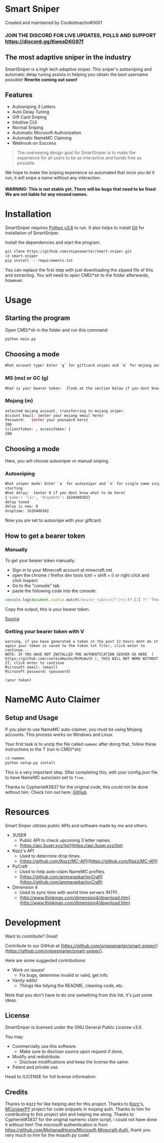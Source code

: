 # Smart Sniper

Created and maintained by Coolkidmacho#0001

### JOIN THE DISCORD FOR LIVE UPDATES, POLLS AND SUPPORT https://discord.gg/KweaD6G97f

## The most adaptive sniper in the industry 

SmartSniper is a high tech adaptive sniper. This sniper's autosniping and automatic delay tuning assists in helping you obtain the best username possible!
**Rewrite coming out soon!**

## Features

- Autosniping 3 Letters
- Auto Delay Tuning
- Gift Card Sniping
- Intuitive CUI
- Normal Sniping
- Automatic Microsoft Authorization
- Automatic NameMC Claiming
- Webhook on Success



> The overseeing design goal for SmartSniper
> is to make the experience for all users
> to be as interactive and hands free as possible.

We hope to make the sniping experience so automated that once you let it run, it will snipe a name without any interaction.
#### WARNING: This is not stable yet. There will be bugs that need to be fixed. We are not liable for any missed names.

# Installation

SmartSniper requires [Python v3.8](https://www.python.org/downloads/release/python-3811/) to run.
It also helps to install [Git](https://git-scm.com/download/win) for installation of SmartSniper.

Install the dependencies and start the program.

```sh
git clone https://github.com/snipesmarter/smart-sniper.git
cd smart-sniper
pip install -r requirements.txt
```
You can replace the first step with just downloading the zipped file of this and extracting. You will need to open CMD/*sh to the folder afterwards, however.

# Usage

## Starting the program

Open CMD/*sh in the folder and run this command:
```sh
python main.py
```

## Choosing a mode

```sh
What account type? Enter `g` for giftcard snipes and `m` for mojang and `ms` for microsoft accounts, if you want to get your micorsoft/gc token automatically type `v`: (Choose your option)
```

### MS (ms) or GC (g)
```sh
What is your bearer token:  (look at the section below if you dont know what this means, or how to get it!)
```

### Mojang (m)
```sh
selected mojang account, transferring to mojang sniper.
Account Email: (enter your mojang email here)
Password:   (enter your password here)
200
{clientToken: , accessToken: }
200
```

## Choosing a mode
Here, you will choose autosniper or manual sniping.

### Autosniping
```sh
What sniper mode? Enter `a` for autosniper and `n` for single name sniping: a
starting
What delay:  (enter 0 if you dont know what to do here)
{'name': 'l1c', 'dropdate': 1620408382}
delay tuned
delay is now: 0
droptime: 1620408382
```
Now you are set to autosnipe with your giftcard.

## How to get a bearer token

### Manually
To get your bearer token manually:
 - Sign in to your Minecraft account at minecraft.net
 - open the chrome / firefox dev tools (ctrl + shift + i) or right click and click inspect
 - Go to the "console" tab
 - paste the following code into the console:
```js
console.log(document.cookie.match(/bearer_token=([^;]+)/)?.[1] ?? 'There is no bearer token in your cookies, make sure you are on minecraft.net and that you are logged into your account.')
```
Copy the output, this is your bearer token.

[Source][bearer-info]

### Getting your bearer token with V

```
warning, if you have generated a token in the past 12 hours dont do it again your token is saved to the token txt file!, click enter to continue...
NOTE: IF YOU HAVE NOT INSTALLED THE AUTHENTICATION SERVER GO HERE  ( https://github.com/coolkidmacho/McMsAuth ), THIS WILL NOT WORK WITHOUT IT, click enter to continue
Microsoft email: (email)
Microsoft password: (password)

(your token)
```

# NameMC Auto Claimer

## Setup and Usage
If you plan to use NameMC auto-claimer, you must be using Mojang accounts. This process works on Windows and Linux.

Your first task is to unzip the file called `namemc` after doing that, follow these instructions to the T (run in CMD/*sh):

```sh
cd namemc
python setup.py install
```
This is a very important step. Sfter completing this, edit your config.json file to have NameMC autoclaim set to `True`.

Thanks to Cypheriel#3837 for the original code, this could not be done without him. Check him out here: [GitHub](https://github.com/Cypheriel) 

# Resources


Smart Sniper utilizes public APIs and software made by me and others.

 - 3USER
   - Public API to check upcoming 3 letter names.
   - [https://api.3user.xyz/list](https://api.3user.xyz/list)
 - Kqzz's API
   - Used to determine drop times.
   - [https://github.com/Kqzz/MC-API](https://github.com/Kqzz/MC-API)
 - PyCraft
   - Used to help auto-claim NameMC profiles.
   - [https://github.com/ammaraskar/pyCraft](https://github.com/ammaraskar/pyCraft)
 - Dimension 4
   - Used to sync time with world time servers (NTP).
   - [http://www.thinkman.com/dimension4/download.htm](http://www.thinkman.com/dimension4/download.htm)

<!-- 

Suggested edits:
 - make Dimension 4 categorized as recommended for usage and not utilized.

-->



# Development

Want to contribute? Great!

Contribute to our GitHub at [https://github.com/snipesmarter/smart-sniper/](https://github.com/snipesmarter/smart-sniper/).

Here are some suggested contributions:
 - Work on issues!
   - Fix bugs, determine invalid or valid, get info.
 - Vanity edits!
   - Things like tidying the README, cleaning code, etc.

Note that you don't have to do one something from this list, it's just some ideas.

## License

SmartSniper is licensed under the GNU General Public License v3.0.

You may:
 - Commercially use this software.
   - Make sure to disclose source upon request if done.
 - Modify and redistribute.
   - Disclose modifications and keep the license the same.
 - Patent and private use.

Head to /LICENSE for full license information.

## Credits

Thanks to kqzz for like helping alot for this project.
Thanks to [Kqzz]'s, [MCsniperPY] project for code snippets in mojang auth. Thanks to him for contributing to this project alot and helping me along.
Thanks to Cypheriel#3837 for the original namemc claim script, i could not have done it without him!
The microsoft authentication is from https://github.com/MohanadHosny/Microsoft-Minecraft-Auth, thank you very much to him for the msauth.py code!

<!-- 

Suggested text:

Thanks to @kqzz for:
 - helping a lot with this project
 - code snippets from [MCsniperPY](https://github.com/MCsniperPY) for Mojang authentication
Thanks to [Cypheriel#3837 on Discord](https://github.com/Cypheriel) for:
 - NameMC automatic claim script
Thanks to @MohanadHosny for:
 - Microsoft authentication code (specifically `msauth.py`).
   - Found at https://github.com/MohanadHosny/Microsoft-Minecraft-Auth


-->

[//]: # (These are reference links used in the body of this note and get stripped out when the markdown processor does its job. There is no need to format nicely because it shouldn't be seen. Thanks SO - http://stackoverflow.com/questions/4823468/store-comments-in-markdown-syntax)

   [Kqzz]: <https://github.com/Kqzz>
   [MCsniperPY]: <https://mcsniperpy.com/>
   [bearer-info]: <https://kqzz.github.io/mc-bearer-token/>

